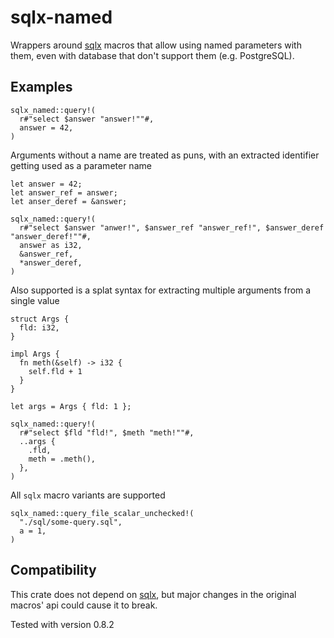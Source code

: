 # sqlx-named

Wrappers around [sqlx][] macros that allow using named parameters with them, even with database that don't support them (e.g. PostgreSQL).

## Examples

```rust,ignore
sqlx_named::query!(
  r#"select $answer "answer!""#,
  answer = 42,
)
```

Arguments without a name are treated as puns, with an extracted identifier getting used as a parameter name

```rust,ignore
let answer = 42;
let answer_ref = answer;
let anser_deref = &answer;

sqlx_named::query!(
  r#"select $answer "anwer!", $answer_ref "answer_ref!", $answer_deref "answer_deref!""#,
  answer as i32,
  &answer_ref,
  *answer_deref,
)
```

Also supported is a splat syntax for extracting multiple arguments from a single value

```rust,ignore
struct Args {
  fld: i32,
}

impl Args {
  fn meth(&self) -> i32 {
    self.fld + 1
  }
}

let args = Args { fld: 1 };

sqlx_named::query!(
  r#"select $fld "fld!", $meth "meth!""#,
  ..args {
    .fld,
    meth = .meth(),
  },
)
```

All `sqlx` macro variants are supported

```rust,ignore
sqlx_named::query_file_scalar_unchecked!(
  "./sql/some-query.sql",
  a = 1,
)
```

## Compatibility

This crate does not depend on [sqlx][], but major changes in the original macros' api could cause it to break.

Tested with version 0.8.2

[sqlx]: https://github.com/launchbadge/sqlx
